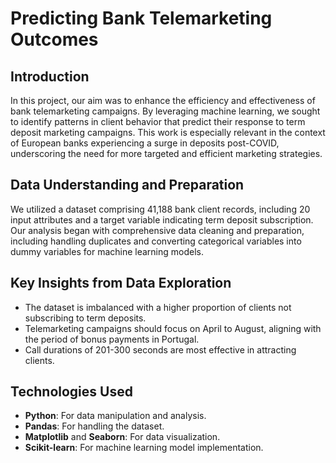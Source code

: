 # Predicting Bank Telemarketing Outcomes

## Introduction

In this project, our aim was to enhance the efficiency and effectiveness of bank telemarketing campaigns. By leveraging machine learning, we sought to identify patterns in client behavior that predict their response to term deposit marketing campaigns. This work is especially relevant in the context of European banks experiencing a surge in deposits post-COVID, underscoring the need for more targeted and efficient marketing strategies.

## Data Understanding and Preparation

We utilized a dataset comprising 41,188 bank client records, including 20 input attributes and a target variable indicating term deposit subscription. Our analysis began with comprehensive data cleaning and preparation, including handling duplicates and converting categorical variables into dummy variables for machine learning models.

## Key Insights from Data Exploration

- The dataset is imbalanced with a higher proportion of clients not subscribing to term deposits.
- Telemarketing campaigns should focus on April to August, aligning with the period of bonus payments in Portugal.
- Call durations of 201-300 seconds are most effective in attracting clients.

## Technologies Used

- **Python**: For data manipulation and analysis.
- **Pandas**: For handling the dataset.
- **Matplotlib** and **Seaborn**: For data visualization.
- **Scikit-learn**: For machine learning model implementation.
